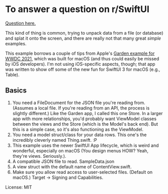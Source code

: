 #  To answer a question on r/SwiftUI

[Question here.](https://www.reddit.com/r/SwiftUI/comments/rn1gba/beginner_help_how_do_i_display_json_data_with/)

This kind of thing is common, trying to unpack data from a file (or database) and splat it onto the screen, and there are really not that many great *simple* examples.

This example borrows a couple of tips from Apple's [Garden example for WWDC 2021](https://developer.apple.com/videos/play/wwdc2021/10289/), which was built for macOS (and thus could easily be missed by iOS developers). I'm not using iOS-specific aspects, though; that app was written to show off some of the new fun for SwiftUI 3 for macOS (e.g., Table).

## Basics

1. You need a FileDocument for the JSON file you're reading from. (Assumes a local file. If you're reading from an API, the process is slightly different.) Like the Garden app, I called this one Store. In a larger app with more relationships, you'd probably want ViewModel classes between the views and the Store (which is the Model's back end). But this is a simple case, so it's also functioning as the ViewModel.
2. You need a model struct/class for your data rows. This one's the incredibly cleverly named Thing.swift. :P
3. This example uses the newer SwiftUI App lifecycle, which is weird and wonderful, especially on macOS (You design menus HOW? Yeah, they're views. Seriously.).
4. A compatible JSON file to read. SampleData.json
5. A view struct with the default name of ContentView.swift.
6. Make sure you allow read access to user-selected files. (Default on macOS.) Target -> Signing and Capabilities.

License: MIT
